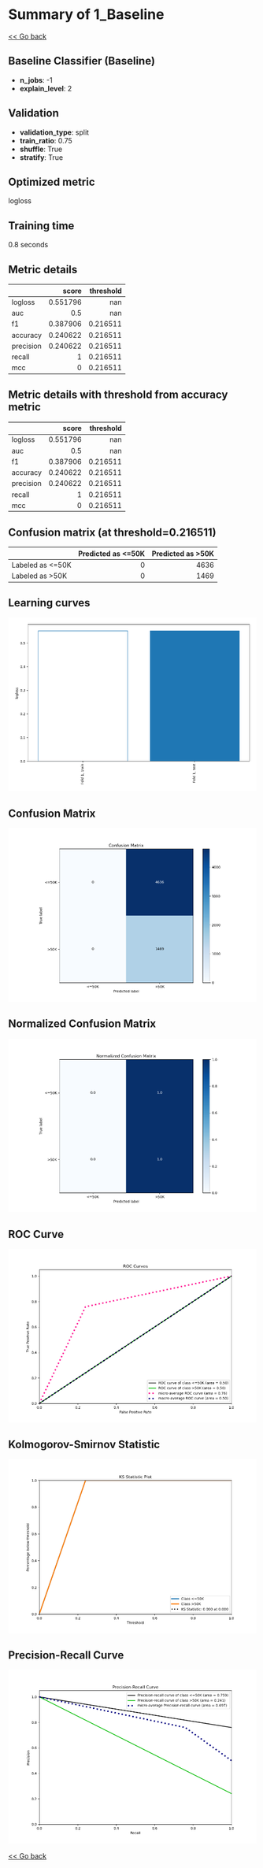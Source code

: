 # Summary of 1_Baseline

[<< Go back](../README.md)


## Baseline Classifier (Baseline)
- **n_jobs**: -1
- **explain_level**: 2

## Validation
 - **validation_type**: split
 - **train_ratio**: 0.75
 - **shuffle**: True
 - **stratify**: True

## Optimized metric
logloss

## Training time

0.8 seconds

## Metric details
|           |    score |   threshold |
|:----------|---------:|------------:|
| logloss   | 0.551796 |  nan        |
| auc       | 0.5      |  nan        |
| f1        | 0.387906 |    0.216511 |
| accuracy  | 0.240622 |    0.216511 |
| precision | 0.240622 |    0.216511 |
| recall    | 1        |    0.216511 |
| mcc       | 0        |    0.216511 |


## Metric details with threshold from accuracy metric
|           |    score |   threshold |
|:----------|---------:|------------:|
| logloss   | 0.551796 |  nan        |
| auc       | 0.5      |  nan        |
| f1        | 0.387906 |    0.216511 |
| accuracy  | 0.240622 |    0.216511 |
| precision | 0.240622 |    0.216511 |
| recall    | 1        |    0.216511 |
| mcc       | 0        |    0.216511 |


## Confusion matrix (at threshold=0.216511)
|                  |   Predicted as <=50K |   Predicted as >50K |
|:-----------------|---------------------:|--------------------:|
| Labeled as <=50K |                    0 |                4636 |
| Labeled as >50K  |                    0 |                1469 |

## Learning curves
![Learning curves](learning_curves.png)
## Confusion Matrix

![Confusion Matrix](confusion_matrix.png)


## Normalized Confusion Matrix

![Normalized Confusion Matrix](confusion_matrix_normalized.png)


## ROC Curve

![ROC Curve](roc_curve.png)


## Kolmogorov-Smirnov Statistic

![Kolmogorov-Smirnov Statistic](ks_statistic.png)


## Precision-Recall Curve

![Precision-Recall Curve](precision_recall_curve.png)



[<< Go back](../README.md)
